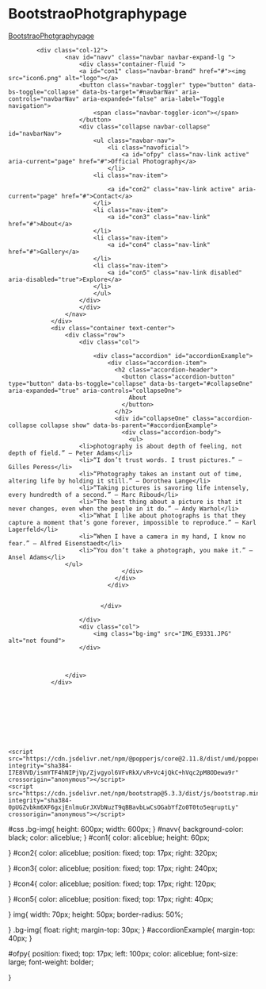 # BootstraoPhotgraphypage
[BootstraoPhotgraphypage
](http://127.0.0.1:5500/boostrap.html)
<!DOCTYPE html>
<html lang="en">
<head>
    <link rel="stylesheet" href="index.css">
    <link href="https://cdn.jsdelivr.net/npm/bootstrap@5.3.3/dist/css/bootstrap.min.css" rel="stylesheet" integrity="sha384-QWTKZyjpPEjISv5WaRU9OFeRpok6YctnYmDr5pNlyT2bRjXh0JMhjY6hW+ALEwIH" crossorigin="anonymous">
</head>
<body>
    
            
            <div class="col-12">
                    <nav id="navv" class="navbar navbar-expand-lg ">
                        <div class="container-fluid ">
                        <a id="con1" class="navbar-brand" href="#"><img src="icon6.png" alt="logo"></a>
                        <button class="navbar-toggler" type="button" data-bs-toggle="collapse" data-bs-target="#navbarNav" aria-controls="navbarNav" aria-expanded="false" aria-label="Toggle navigation">
                            <span class="navbar-toggler-icon"></span>
                        </button>
                        <div class="collapse navbar-collapse" id="navbarNav">
                            <ul class="navbar-nav">
                                <li class="navoficial">
                                    <a id="ofpy" class="nav-link active" aria-current="page" href="#">Official Photography</a>
                                </li>
                            <li class="nav-item">
                                
                                <a id="con2" class="nav-link active" aria-current="page" href="#">Contact</a>
                            </li>
                            <li class="nav-item">
                                <a id="con3" class="nav-link" href="#">About</a>
                            </li>
                            <li class="nav-item">
                                <a id="con4" class="nav-link" href="#">Gallery</a>
                            </li>
                            <li class="nav-item">
                                <a id="con5" class="nav-link disabled" aria-disabled="true">Explore</a>
                            </li>
                            </ul>
                        </div>
                        </div>
                    </nav>
                </div>
                <div class="container text-center">
                    <div class="row">
                        <div class="col">

                            <div class="accordion" id="accordionExample">
                                <div class="accordion-item">
                                  <h2 class="accordion-header">
                                    <button class="accordion-button" type="button" data-bs-toggle="collapse" data-bs-target="#collapseOne" aria-expanded="true" aria-controls="collapseOne">
                                      About
                                    </button>
                                  </h2>
                                  <div id="collapseOne" class="accordion-collapse collapse show" data-bs-parent="#accordionExample">
                                    <div class="accordion-body">
                                      <ul>
                        <li>photography is about depth of feeling, not depth of field.” – Peter Adams</li>
                        <li>“I don’t trust words. I trust pictures.” – Gilles Peress</li>
                        <li>“Photography takes an instant out of time, altering life by holding it still.” – Dorothea Lange</li>
                        <li>“Taking pictures is savoring life intensely, every hundredth of a second.” – Marc Riboud</li>
                        <li>“The best thing about a picture is that it never changes, even when the people in it do.” – Andy Warhol</li>
                        <li>“What I like about photographs is that they capture a moment that’s gone forever, impossible to reproduce.” – Karl Lagerfeld</li>
                        <li>“When I have a camera in my hand, I know no fear.” – Alfred Eisenstaedt</li>
                        <li>“You don’t take a photograph, you make it.” – Ansel Adams</li>
                    </ul>
                                    </div>
                                  </div>
                                </div>
                             
                                
                              </div>

                        </div>
                        <div class="col">
                            <img class="bg-img" src="IMG_E9331.JPG" alt="not found">
                        </div>
                
                        

                    </div>
                </div>
            








    <script src="https://cdn.jsdelivr.net/npm/@popperjs/core@2.11.8/dist/umd/popper.min.js" integrity="sha384-I7E8VVD/ismYTF4hNIPjVp/Zjvgyol6VFvRkX/vR+Vc4jQkC+hVqc2pM8ODewa9r" crossorigin="anonymous"></script>
    <script src="https://cdn.jsdelivr.net/npm/bootstrap@5.3.3/dist/js/bootstrap.min.js" integrity="sha384-0pUGZvbkm6XF6gxjEnlmuGrJXVbNuzT9qBBavbLwCsOGabYfZo0T0to5eqruptLy" crossorigin="anonymous"></script>

</body>
</html>

#css
.bg-img{
    height: 600px;
    width: 600px;
}
#navv{
    background-color: black;
    color: aliceblue;
}
#con1{
    color: aliceblue;
    height: 60px;

}
#con2{
    color: aliceblue;
    position: fixed;
    top: 17px;
    right: 320px;
    
}
#con3{
    color: aliceblue;
    position: fixed;
    top: 17px;
    right: 240px;
    
}
#con4{
    color: aliceblue;
    position: fixed;
    top: 17px;
    right: 120px;
    
}
#con5{
    color: aliceblue;
    position: fixed;
    top: 17px;
    right: 40px;
    
}
img{
    width: 70px;
    height: 50px;
    border-radius: 50%;

    
}
.bg-img{
    float: right;
    margin-top: 30px;
}
#accordionExample{
    margin-top: 40px;
}

#ofpy{
    position: fixed;
    top: 17px;
    left: 100px;
    color: aliceblue;
    font-size: large;
    font-weight: bolder;

    
}
